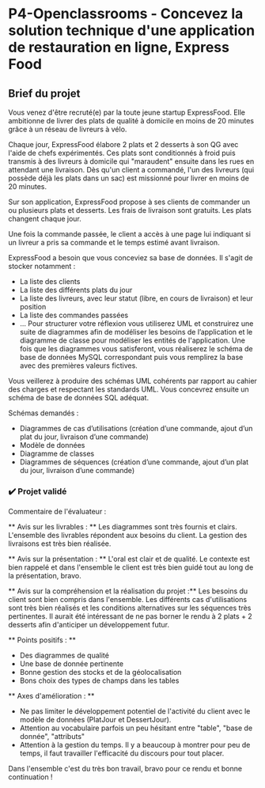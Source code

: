 # P4-Openclassrooms - Concevez la solution technique d'une application de restauration en ligne, Express Food

## Brief du projet

Vous venez d'être recruté(e) par la toute jeune startup ExpressFood. Elle ambitionne de livrer des plats de qualité à domicile en moins de 20 minutes grâce à un réseau de livreurs à vélo.

Chaque jour, ExpressFood élabore 2 plats et 2 desserts à son QG avec l'aide de chefs expérimentés. Ces plats sont conditionnés à froid puis transmis à des livreurs à domicile qui "maraudent" ensuite dans les rues en attendant une livraison. Dès qu'un client a commandé, l'un des livreurs (qui possède déjà les plats dans un sac) est missionné pour livrer en moins de 20 minutes.

Sur son application, ExpressFood propose à ses clients de commander un ou plusieurs plats et desserts. Les frais de livraison sont gratuits. Les plats changent chaque jour.

Une fois la commande passée, le client a accès à une page lui indiquant si un livreur a pris sa commande et le temps estimé avant livraison.

ExpressFood a besoin que vous conceviez sa base de données. Il s'agit de stocker notamment :

* La liste des clients
* La liste des différents plats du jour
* La liste des livreurs, avec leur statut (libre, en cours de livraison) et leur position
* La liste des commandes passées
* ...
Pour structurer votre réflexion vous utiliserez UML et construirez une suite de diagrammes afin de modéliser les besoins de l’application et le diagramme de classe pour modéliser les entités de l'application. Une fois que les diagrammes vous satisferont, vous réaliserez le schéma de base de données MySQL correspondant puis vous remplirez la base avec des premières valeurs fictives.

Vous veillerez à produire des schémas UML cohérents par rapport au cahier des charges et respectant les standards UML. Vous concevrez ensuite un schéma de base de données SQL adéquat.

Schémas demandés :

* Diagrammes de cas d’utilisations (création d’une commande, ajout d’un plat du jour, livraison d’une commande)
* Modèle de données
* Diagramme de classes
* Diagrammes de séquences (création d’une commande, ajout d’un plat du jour, livraison d’une commande)

### ✔️ Projet validé

Commentaire de l'évaluateur :

** Avis sur les livrables : ** 
Les diagrammes sont très fournis et clairs. L'ensemble des livrables répondent aux besoins du client. La gestion des livraisons est très bien réalisée.

** Avis sur la présentation : ** 
L'oral est clair et de qualité. Le contexte est bien rappelé et dans l'ensemble le client est très bien guidé tout au long de la présentation, bravo.

** Avis sur la compréhension et la réalisation du projet :** 
Les besoins du client sont bien compris dans l'ensemble. Les différents cas d'utilisations sont très bien réalisés et les conditions alternatives sur les séquences très pertinentes. Il aurait été intéressant de ne pas borner le rendu à 2 plats + 2 desserts afin d'anticiper un développement futur.

** Points positifs : ** 
* Des diagrammes de qualité
* Une base de donnée pertinente
* Bonne gestion des stocks et de la géolocalisation
* Bons choix des types de champs dans les tables

** Axes d'amélioration : ** 
* Ne pas limiter le développement potentiel de l'activité du client avec le modèle de données (PlatJour et DessertJour).
* Attention au vocabulaire parfois un peu hésitant entre "table", "base de donnée", "attributs"
* Attention à la gestion du temps. Il y a beaucoup à montrer pour peu de temps, il faut travailler l'efficacité du discours pour tout placer.

Dans l'ensemble c'est du très bon travail, bravo pour ce rendu et bonne continuation !
